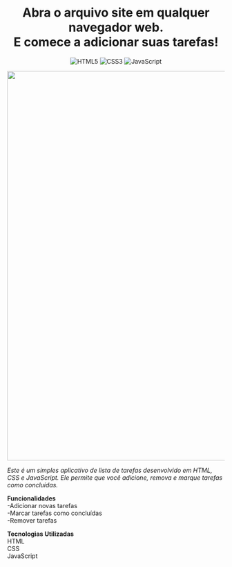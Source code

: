 __<h1 align="center">Abra o arquivo site em qualquer navegador web.<br>
E comece a adicionar suas tarefas!</h1>__
<p align="center">
  <img src="https://img.shields.io/badge/html5-%23E34F26.svg?style=for-the-badge&logo=html5&logoColor=white" alt="HTML5">
  <img src="https://img.shields.io/badge/css3-%231572B6.svg?style=for-the-badge&logo=css3&logoColor=white" alt="CSS3">
  <img src="https://img.shields.io/badge/javascript-%23323330.svg?style=for-the-badge&logo=javascript&logoColor=%23F7DF1E" alt="JavaScript">
</p>

<p align="center">
  <img src="https://github.com/natha-fell/Lista-De-Tarefas/assets/157435228/d8e4ee7d-8bfa-423b-8847-ad5885a9f1d8" width="900px">
</p>


_<p>Este é um simples aplicativo de lista de tarefas desenvolvido em HTML, CSS e JavaScript. Ele permite que você adicione, remova e marque tarefas como concluídas.</p>_


**Funcionalidades**<br>
-Adicionar novas tarefas<br>
-Marcar tarefas como concluídas <br>
-Remover tarefas <br>


**Tecnologias Utilizadas** <br>
HTML <br>
CSS <br>
JavaScript <br>
